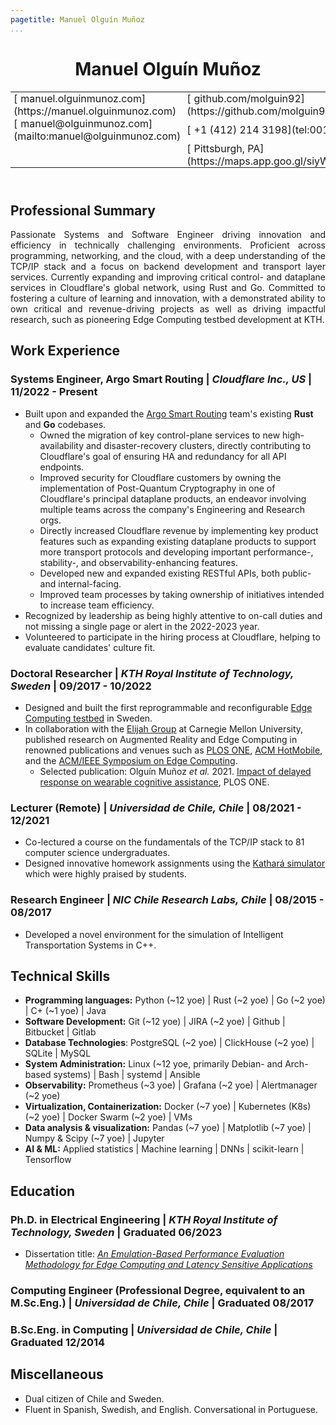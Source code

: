 ```yaml
---
pagetitle: Manuel Olguín Muñoz
...
```


<!-- <script src="https://kit.fontawesome.com/e611f8d768.js" crossorigin="anonymous"  data-auto-a11y="true"></script> -->
<script src="https://use.fontawesome.com/releases/v6.0.0/js/all.js" data-auto-a11y="true" ></script>
<link rel="stylesheet" href="https://fonts.googleapis.com/css?family=Arimo">

<!-- # Manuel Olguín Muñoz -->

<style type="text/css">
  td {
    padding: 0 5px;
  }

  div {
    text-align: justify;
    text-justify: inter-word;
  }
</style>

<header>
  <h1>Manuel Olguín Muñoz</h1>
  <span>
<table>
<tbody>
  <tr>
    <td>[<i class="fas fa-link fa-fw" style="padding-right:5px"></i>manuel.olguinmunoz.com](https://manuel.olguinmunoz.com)</td>
    <td>[<i class="fa-brands fa-github fa-fw" style="padding-right:5px"></i>github.com/molguin92](https://github.com/molguin92)</td>
    <td>[<i class="fa-brands fa-linkedin fa-fw" style="padding-right:5px"></i>linkedin.com/in/molguin92](https://www.linkedin.com/in/molguin92/)</td>
    <td></td>
  </tr>
  <tr>
    <td>[<i class="fas fa-envelope fa-fw" style="padding-right:5px"></i>manuel@olguinmunoz.com](mailto:manuel@olguinmunoz.com)</td>
    <td>[<i class="fa-solid fa-phone fa-fw" style="padding-right:5px"></i>+1 (412) 214 3198](tel:0014122143198)</td>
    <td>[<i class="fa-solid fa-phone fa-fw" style="padding-right:5px"></i>+46 73 652 7628](tel:0046736527628)</td>
  </tr>
  <tr>
    <td></td>
    <td>[<i class="fa-solid fa-map-location fa-fw" style="padding-right:5px"></i>Pittsburgh, PA](https://maps.app.goo.gl/siyWtyJLUNSZzDLr5)</td>
    <td>[<i class="fa-solid fa-map-location fa-fw" style="padding-right:5px"></i>Stockholm, SWE](https://goo.gl/maps/2gkFtNR6N4WPFc3c7)</td>
  </tr>
</tbody>
</table>
  </span>
</header>

## Professional Summary
<div>
Passionate Systems and Software Engineer driving innovation and efficiency in technically challenging environments.
Proficient across programming, networking, and the cloud, with a deep understanding of the TCP/IP stack and a focus on backend development and transport layer services.
Currently expanding and improving critical control- and dataplane services in Cloudflare's global network, using Rust and Go.
Committed to fostering a culture of learning and innovation, with a demonstrated ability to own critical and revenue-driving projects as well as driving impactful research, such as pioneering Edge Computing testbed development at KTH.
</div>

## Work Experience

### Systems Engineer, Argo Smart Routing | _Cloudflare Inc., US_ | 11/2022 - Present

* Built upon and expanded the [Argo Smart Routing](https://www.cloudflare.com/application-services/products/argo-smart-routing/) team's existing **Rust** and **Go** codebases.
  * Owned the migration of key control-plane services to new high-availability and disaster-recovery clusters, directly contributing to Cloudflare's goal of ensuring HA and redundancy for all API endpoints.
  * Improved security for Cloudflare customers by owning the implementation of Post-Quantum Cryptography in one of Cloudflare's principal dataplane products, an endeavor involving multiple teams across the company's Engineering and Research orgs.
  * Directly increased Cloudflare revenue by implementing key product features such as expanding existing dataplane products to support more transport protocols and developing important performance-, stability-, and observability-enhancing features.
  * Developed new and expanded existing RESTful APIs, both public- and internal-facing.
  * Improved team processes by taking ownership of initiatives intended to increase team efficiency.
* Recognized by leadership as being highly attentive to on-call duties and not missing a single page or alert in the 2022-2023 year.
* Volunteered to participate in the hiring process at Cloudflare, helping to evaluate candidates' culture fit.

### Doctoral Researcher | _KTH Royal Institute of Technology, Sweden_ | 09/2017 - 10/2022

* Designed and built the first reprogrammable and reconfigurable [Edge Computing testbed](https://manuel.olguinmunoz.com/projects/expeca_testbed/) in Sweden.
* In collaboration with the [Elijah Group](https://elijah.cs.cmu.edu/) at Carnegie Mellon University, published research on Augmented Reality and Edge Computing in renowned publications and venues such as [PLOS ONE](https://journals.plos.org/plosone/), [ACM HotMobile](http://www.hotmobile.org/main/), and the [ACM/IEEE Symposium on Edge Computing](http://acm-ieee-sec.org/).
  * Selected publication: Olguín Muñoz _et al._ 2021. [Impact of delayed response on wearable cognitive assistance](https://doi.org/10.1371/journal.pone.0248690), PLOS ONE.

### Lecturer (Remote) | _Universidad de Chile, Chile_ | 08/2021 - 12/2021

* Co-lectured a course on the fundamentals of the TCP/IP stack to 81 computer science undergraduates.
* Designed innovative homework assignments using the [Kathará simulator](https://www.kathara.org/) which were highly praised by students.

### Research Engineer | _NIC Chile Research Labs, Chile_ | 08/2015 - 08/2017

* Developed a novel environment for the simulation of Intelligent Transportation Systems in C++.

## Technical Skills

* **Programming languages:** Python (\~12 yoe) | Rust (\~2 yoe) | Go (\~2 yoe) | C+ (\~1 yoe) | Java
* **Software Development:** Git (\~12 yoe) | JIRA (\~2 yoe) | Github | Bitbucket | Gitlab
* **Database Technologies**: PostgreSQL (\~2 yoe) | ClickHouse (\~2 yoe) | SQLite | MySQL
* **System Administration:** Linux (\~12 yoe, primarily Debian- and Arch-based systems) | Bash | systemd | Ansible
* **Observability:** Prometheus (\~3 yoe) | Grafana (\~2 yoe) | Alertmanager (\~2 yoe)
* **Virtualization, Containerization:** Docker (\~7 yoe) | Kubernetes (K8s) (~2 yoe) | Docker Swarm (\~2 yoe) | VMs
* **Data analysis & visualization:** Pandas (\~7 yoe) | Matplotlib (\~7 yoe) | Numpy \& Scipy (\~7 yoe) | Jupyter
* **AI & ML:** Applied statistics | Machine learning | DNNs | scikit-learn | Tensorflow

## Education

### Ph.D. in Electrical Engineering | _KTH Royal Institute of Technology, Sweden_ | Graduated 06/2023

* Dissertation title: [_An Emulation-Based Performance Evaluation Methodology for Edge Computing and Latency Sensitive Applications_](https://www.diva-portal.org/smash/record.jsf?pid=diva2%3A1758413&dswid=-687)

### Computing Engineer (Professional Degree, equivalent to an M.Sc.Eng.) | _Universidad de Chile, Chile_ | Graduated 08/2017

### B.Sc.Eng. in Computing | _Universidad de Chile, Chile_ | Graduated 12/2014

## Miscellaneous

* Dual citizen of Chile and Sweden.
* Fluent in Spanish, Swedish, and English. Conversational in Portuguese.
